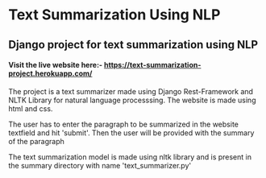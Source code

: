 # Text Summarization Using NLP 
## Django project for text summarization using NLP
#### Visit the live website here:- https://text-summarization-project.herokuapp.com/ 
<p> The project is a text summarizer made using Django Rest-Framework and NLTK Library for natural language processsing. The website is made using html and css.</p>
<p> The user has to enter the paragraph to be summarized in the website textfield and hit 'submit'. Then the user will be provided with the summary of the paragraph</p>
<p> The text summarization model is made using nltk library and is present in the summary directory with name 'text_summarizer.py'</p>
